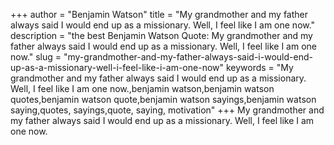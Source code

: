 +++
author = "Benjamin Watson"
title = "My grandmother and my father always said I would end up as a missionary. Well, I feel like I am one now."
description = "the best Benjamin Watson Quote: My grandmother and my father always said I would end up as a missionary. Well, I feel like I am one now."
slug = "my-grandmother-and-my-father-always-said-i-would-end-up-as-a-missionary-well-i-feel-like-i-am-one-now"
keywords = "My grandmother and my father always said I would end up as a missionary. Well, I feel like I am one now.,benjamin watson,benjamin watson quotes,benjamin watson quote,benjamin watson sayings,benjamin watson saying,quotes, sayings,quote, saying, motivation"
+++
My grandmother and my father always said I would end up as a missionary. Well, I feel like I am one now.
